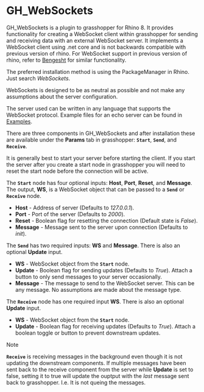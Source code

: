 # GH_WebSockets

GH_WebSockets is a plugin to grasshopper for Rhino 8. It provides functionality for creating a WebSocket client within grasshopper for sending and receiving data with an external WebSocket server. It implements a WebSocket client using .net core and is not backwards compatible with previous version of rhino. For WebSocket support in previous version of rhino, refer to [Bengesht](https://www.food4rhino.com/en/app/bengesht) for similar functionality.

The preferred installation method is using the PackageManager in Rhino. Just search *WebSockets*.

WebSockets is designed to be as neutral as possible and not make any assumptions about the server configuration. 

The server used can be written in any language that supports the WebSocket protocol. Example files for an echo server can be found in [Examples](Examples). 

There are three components in GH_WebSockets and after installation these are available under the **Params** tab in grasshopper: **`Start`**, **`Send`**, and **`Receive`**.

It is generally best to start your server before starting the client. If you start the server after you create a start node in grasshopper you will need to reset the start node before the connection will be active. 

The **`Start`** node has four optional inputs: **Host**, **Port**, **Reset**, and **Message**. The output, **WS**, is a WebSocket object that can be passed to a **`Send`** or
**`Receive`** node.

- **Host** - Address of server (Defaults to *127.0.0.1*).
- **Port** - Port of the server (Defaults to *2000*).
- **Reset** - Boolean flag for resetting the connection (Default state is *False*).
- **Message** - Message sent to the server upon connection (Defaults to *init*).

The **`Send`** has two required inputs: **WS** and **Message**. There is also an optional **Update** input. 

- **WS** - WebSocket object from the **`Start`** node.
- **Update** - Boolean flag for sending updates (Defaults to *True*). Attach a button to only send messages to your server occasionally.
- **Message** - The message to send to the WebSocket server. This can be any message. No assumptions are made about the message type.

The **`Receive`** node has one required input **WS**. There is also an optional **Update** input. 

- **WS** - WebSocket object from the **`Start`** node.
- **Update** - Boolean flag for receiving updates (Defaults to *True*). Attach a boolean toggle or button to prevent downstream updates.

>[!NOTE]
>**`Receive`** is receiving messages in the background even though it is not updating the downstream components. If multiple messages have been sent back to the receive component from the server while **Update** is set to false, setting it to true will update the ouptput with the *last* message sent back to grasshopper. I.e. It is not queing the messages.

